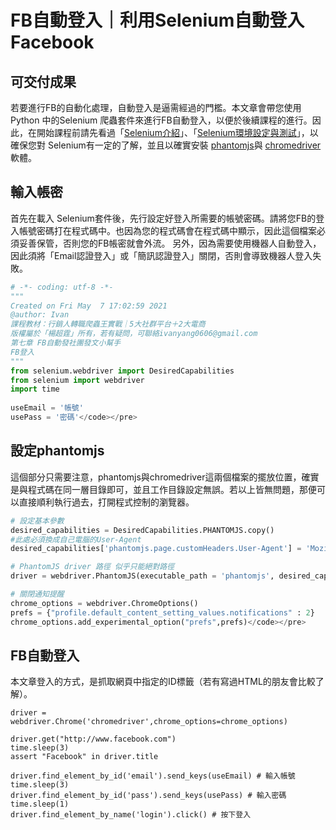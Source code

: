 # FB自動登入｜利用Selenium自動登入Facebook

## 可交付成果
若要進行FB的自動化處理，自動登入是逼需經過的門檻。本文章會帶您使用Python 中的Selenium 爬蟲套件來進行FB自動登入，以便於後續課程的進行。因此，在開始課程前請先看過「[Selenium介紹]()」、「[Selenium環境設定與測試]()」，以確保您對 Selenium有一定的了解，並且以確實安裝 [phantomjs](https://phantomjs.org/download.html)與 [chromedriver](https://chromedriver.chromium.org/downloads)軟體。

## 輸入帳密
首先在載入 Selenium套件後，先行設定好登入所需要的帳號密碼。請將您FB的登入帳號密碼打在程式碼中。也因為您的程式碼會在程式碼中顯示，因此這個檔案必須妥善保管，否則您的FB帳密就會外流。
另外，因為需要使用機器人自動登入，因此須將「Email認證登入」或「簡訊認證登入」關閉，否則會導致機器人登入失敗。
```python
# -*- coding: utf-8 -*-
"""
Created on Fri May  7 17:02:59 2021
@author: Ivan
課程教材：行銷人轉職爬蟲王實戰｜5大社群平台＋2大電商
版權屬於「楊超霆」所有，若有疑問，可聯絡ivanyang0606@gmail.com
第七章 FB自動發社團發文小幫手
FB登入
"""
from selenium.webdriver import DesiredCapabilities
from selenium import webdriver
import time
    
useEmail = '帳號'
usePass = '密碼'</code></pre>
```
## 設定phantomjs

這個部分只需要注意，phantomjs與chromedriver這兩個檔案的擺放位置，確實是與程式碼在同一層目錄即可，並且工作目錄設定無誤。若以上皆無問題，那便可以直接順利執行過去，打開程式控制的瀏覽器。



```python
# 設定基本參數
desired_capabilities = DesiredCapabilities.PHANTOMJS.copy()
#此處必須換成自己電腦的User-Agent
desired_capabilities['phantomjs.page.customHeaders.User-Agent'] = 'Mozilla/5.0 (Windows NT 10.0; Win64; x64) AppleWebKit/537.36 (KHTML, like Gecko) Chrome/76.0.3809.100 Safari/537.36'

# PhantomJS driver 路徑 似乎只能絕對路徑
driver = webdriver.PhantomJS(executable_path = 'phantomjs', desired_capabilities=desired_capabilities)

# 關閉通知提醒
chrome_options = webdriver.ChromeOptions()
prefs = {"profile.default_content_setting_values.notifications" : 2}
chrome_options.add_experimental_option("prefs",prefs)</code></pre>
```

## FB自動登入
本文章登入的方式，是抓取網頁中指定的ID標籤（若有寫過HTML的朋友會比較了解）。
```python# 開啟瀏覽器
driver = webdriver.Chrome('chromedriver',chrome_options=chrome_options)

driver.get("http://www.facebook.com")
time.sleep(3)
assert "Facebook" in driver.title

driver.find_element_by_id('email').send_keys(useEmail) # 輸入帳號
time.sleep(3)
driver.find_element_by_id('pass').send_keys(usePass) # 輸入密碼
time.sleep(1)
driver.find_element_by_name('login').click() # 按下登入
```
